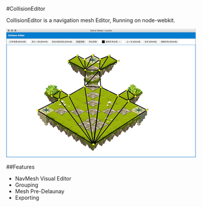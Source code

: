 #CollisionEditor

CollisionEditor is a navigation mesh Editor, Running on node-webkit.

![CollisionEditor](screenshot.jpg)


##Features

* NavMesh Visual Editor
* Grouping
* Mesh Pre-Delaunay
* Exporting
